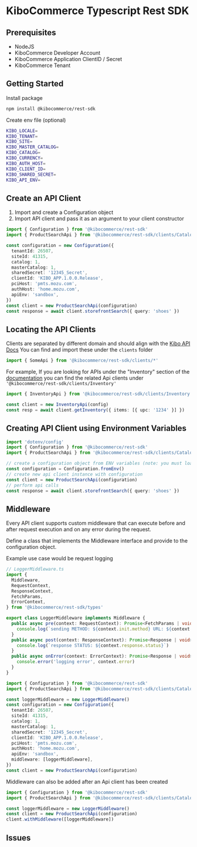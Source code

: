 # KiboCommerce Typescript Rest SDK

## Prerequisites 
* NodeJS
* KiboCommerce Developer Account
* KiboCommerce Application ClientID / Secret
* KiboCommerce Tenant
  
## Getting Started

Install package

```bash
npm install @kibocommerce/rest-sdk
```

Create env file (optional)

```bash
KIBO_LOCALE=
KIBO_TENANT=
KIBO_SITE=
KIBO_MASTER_CATALOG=
KIBO_CATALOG=
KIBO_CURRENCY=
KIBO_AUTH_HOST=
KIBO_CLIENT_ID=
KIBO_SHARED_SECRET=
KIBO_API_ENV=
```

## Create an API Client

1. Import and create a Configuration object
2. Import API client and pass it as an argument to your client constructor

```typescript
import { Configuration } from '@kibocommerce/rest-sdk'
import { ProductSearchApi } from '@kibocommerce/rest-sdk/clients/CatalogStorefront'

const configuration = new Configuration({
  tenantId: 26507,
  siteId: 41315,
  catalog: 1,
  masterCatalog: 1,
  sharedSecret: '12345_Secret',
  clientId: 'KIBO_APP.1.0.0.Release',
  pciHost: 'pmts.mozu.com',
  authHost: 'home.mozu.com',
  apiEnv: 'sandbox',
})
const client = new ProductSearchApi(configuration)
const response = await client.storefrontSearch({ query: 'shoes' })
```

## Locating the API Clients

Clients are separated by different domain and should align with the [Kibo API Docs](https://apidocs.kibocommerce.com/)
You can find and import these under the `clients` folder

```typescript
import { SomeApi } from '@kibocommerce/rest-sdk/clients/*'
```

For example, If you are looking for APIs under the "Inventory" section of the [documentation](https://apidocs.kibocommerce.com/?spec=inventory#overview) you can find the related Api clients under `'@kibocommerce/rest-sdk/clients/Inventory'`

```typescript
import { InventoryApi } from '@kibocommerce/rest-sdk/clients/Inventory'

const client = new InventoryApi(config)
const resp = await client.getInventory({ items: [{ upc: '1234' }] })
```

## Creating API Client using Environment Variables

```typescript
import 'dotenv/config'
import { Configuration } from '@kibocommerce/rest-sdk'
import { ProductSearchApi } from '@kibocommerce/rest-sdk/clients/CatalogStorefront'

// create a configuration object from ENV variables (note: you must load env variables yourself)
const configuration = Configuration.fromEnv()
// create new api client instance with configuration
const client = new ProductSearchApi(configuration)
// perform api calls
const response = await client.storefrontSearch({ query: 'shoes' })
```

## Middleware

Every API client supports custom middleware that can execute before and after request execution and on any error during the request.

Define a class that implements the Middleware interface and provide to the configuration object.

Example use case would be request logging

```typescript
// LoggerMiddleware.ts
import {
  Middleware,
  RequestContext,
  ResponseContext,
  FetchParams,
  ErrorContext,
} from '@kibocommerce/rest-sdk/types'

export class LoggerMiddleware implements Middleware {
  public async pre(context: RequestContext): Promise<FetchParams | void> {
    console.log(`sending METHOD: ${context.init.method} URL: ${context.url}`)
  }
  public async post(context: ResponseContext): Promise<Response | void> {
    console.log(`response STATUS: ${context.response.status}`)
  }
  public async onError(context: ErrorContext): Promise<Response | void> {
    console.error('logging error', context.error)
  }
}
```

```typescript
import { Configuration } from '@kibocommerce/rest-sdk'
import { ProductSearchApi } from '@kibocommerce/rest-sdk/clients/CatalogStorefront'

const loggerMiddleware = new LoggerMiddleware()
const configuration = new Configuration({
  tenantId: 26507,
  siteId: 41315,
  catalog: 1,
  masterCatalog: 1,
  sharedSecret: '12345_Secret',
  clientId: 'KIBO_APP.1.0.0.Release',
  pciHost: 'pmts.mozu.com',
  authHost: 'home.mozu.com',
  apiEnv: 'sandbox',
  middleware: [loggerMiddleware],
})
const client = new ProductSearchApi(configuration)
```

Middleware can also be added after an Api client has been created

```typescript
import { Configuration } from '@kibocommerce/rest-sdk'
import { ProductSearchApi } from '@kibocommerce/rest-sdk/clients/CatalogStorefront'

const loggerMiddleware = new LoggerMiddleware()
const client = new ProductSearchApi(configuration)
client.withMiddleware([loggerMiddleware])
```

## Issues
